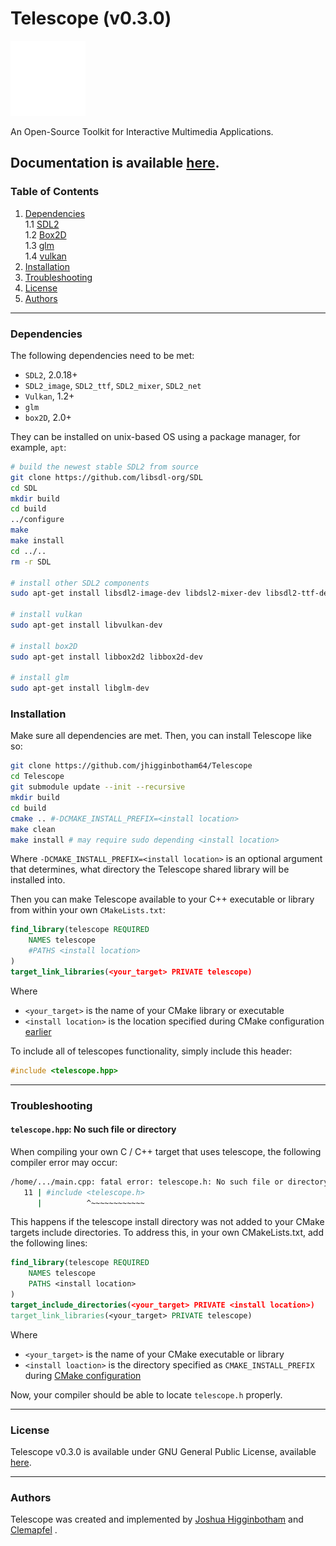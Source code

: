 # Telescope (v0.3.0)

![](./docs/_static/favicon.png)

An Open-Source Toolkit for Interactive Multimedia Applications.

Documentation is available [here](https://telescope.readthedocs.io/en/latest/).
---
### Table of Contents
  1. [Dependencies](#dependencies) <br>
  1.1 [SDL2](#dependencies) <br>
  1.2 [Box2D](#dependencies) <br>
  1.3 [glm](#dependencies) <br>
  1.4 [vulkan](#dependencies)<br>
  2. [Installation](#installation)<br>
  3. [Troubleshooting](#troubleshooting)<br>
  5. [License](#license)<br>
  6. [Authors](#authors)
  
---
### Dependencies

The following dependencies need to be met: 
+ `SDL2`, 2.0.18+
+ `SDL2_image`, `SDL2_ttf`, `SDL2_mixer`, `SDL2_net`
+ `Vulkan`, 1.2+
+ `glm`
+ `box2D`, 2.0+


They can be installed on unix-based OS using a package manager, for example, `apt`:

```bash
# build the newest stable SDL2 from source
git clone https://github.com/libsdl-org/SDL
cd SDL
mkdir build
cd build
../configure
make
make install
cd ../..
rm -r SDL

# install other SDL2 components
sudo apt-get install libsdl2-image-dev libdsl2-mixer-dev libsdl2-ttf-dev libsdl2-net-dev

# install vulkan
sudo apt-get install libvulkan-dev

# install box2D
sudo apt-get install libbox2d2 libbox2d-dev

# install glm
sudo apt-get install libglm-dev
```

### Installation

Make sure all dependencies are met. Then, you can install Telescope like so:

```bash
git clone https://github.com/jhigginbotham64/Telescope
cd Telescope
git submodule update --init --recursive
mkdir build
cd build
cmake .. #-DCMAKE_INSTALL_PREFIX=<install location>
make clean
make install # may require sudo depending <install location>
```

Where `-DCMAKE_INSTALL_PREFIX=<install location>` is an optional argument that determines, what directory the Telescope shared library will be installed into.

Then you can make Telescope available to your C++ executable or library from within your own `CMakeLists.txt`:
```cmake
find_library(telescope REQUIRED 
    NAMES telescope
    #PATHS <install location>
)
target_link_libraries(<your_target> PRIVATE telescope)
```

Where 
+ `<your_target>` is the name of your CMake library or executable
+ `<install location>` is the location specified during CMake configuration [earlier](#installation)

To include all of telescopes functionality, simply include this header:
```cpp
#include <telescope.hpp>
```

---
### Troubleshooting

#### `telescope.hpp`: No such file or directory

When compiling your own C / C++ target that uses telescope, the following compiler error may occur:

```bash
/home/.../main.cpp: fatal error: telescope.h: No such file or directory
   11 | #include <telescope.h>
      |          ^~~~~~~~~~~~~
```

This happens if the telescope install directory was not added to your CMake targets include directories. To address this, in your own CMakeLists.txt, add the following lines:

```cmake
find_library(telescope REQUIRED 
    NAMES telescope
    PATHS <install location>
)
target_include_directories(<your_target> PRIVATE <install location>)
target_link_libraries(<your_target> PRIVATE telescope)
```
Where
  + `<your_target>` is the name of your CMake executable or library
  + `<install loaction>` is the directory specified as `CMAKE_INSTALL_PREFIX` during [CMake configuration](#installation)

Now, your compiler should be able to locate `telescope.h` properly.

---

### License

Telescope v0.3.0 is available under GNU General Public License, available [here](https://www.gnu.org/licenses/gpl-3.0.en.html).

---

### Authors

Telescope was created and implemented by [Joshua Higginbotham](https://github.com/jhigginbotham64) and [Clemapfel](https://github.com/clemapfel/) .
